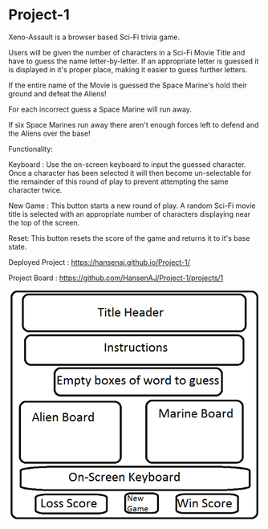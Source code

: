 # Project-1

Xeno-Assault is a browser based Sci-Fi trivia game.

Users will be given the number of characters in a Sci-Fi Movie Title and have to guess the name letter-by-letter.
If an appropriate letter is guessed it is displayed in it's proper place, making it easier to guess further letters.

If the entire name of the Movie is guessed the Space Marine's hold their ground and defeat the Aliens!

For each incorrect guess a Space Marine will run away.

If six Space Marines run away there aren't enough forces left to defend and the Aliens over the base!

Functionality:

  Keyboard : Use the on-screen keyboard to input the guessed character. Once a character has been selected it will then become un-selectable for the remainder of this round of play to prevent attempting the same character twice.
  
  New Game : This button starts a new round of play. A random Sci-Fi movie title is selected with an appropriate number of characters displaying near the top of the screen.
  
  Reset: This button resets the score of the game and returns it to it's base state.

Deployed Project : https://hansenaj.github.io/Project-1/

Project Board : https://github.com/HansenAJ/Project-1/projects/1

![Wireframe](https://github.com/HansenAJ/Project-1/blob/master/p1%20wireframe.png)
